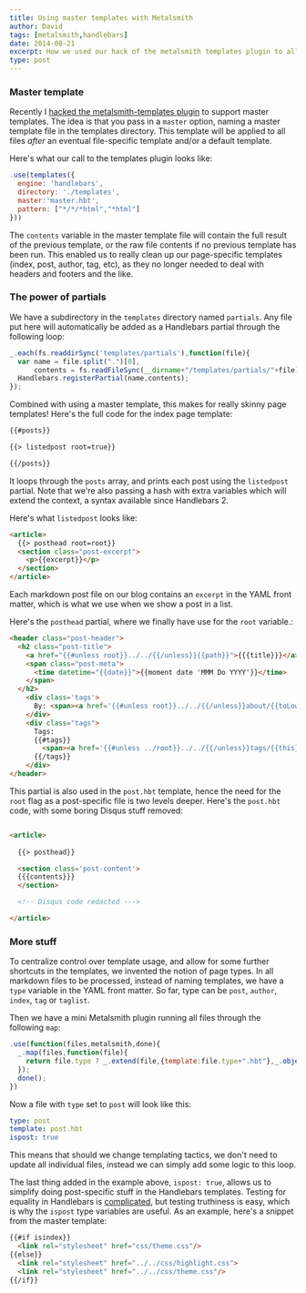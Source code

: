 ```yaml
---
title: Using master templates with Metalsmith
author: David
tags: [metalsmith,handlebars]
date: 2014-08-21
excerpt: How we used our hack of the metalsmith templates plugin to allow master templates
type: post
---
```


### Master template

Recently I [hacked the metalsmith-templates plugin](https://github.com/segmentio/metalsmith-templates/pull/21/files) to support master templates. The idea is that you pass in a `master` option, naming a master template file in the templates directory. This template will be applied to all files *after* an eventual file-specific template and/or a default template.

Here's what our call to the templates plugin looks like:

```javascript
.use(templates({
  engine: 'handlebars',
  directory: './templates',
  master:'master.hbt',
  pattern: ["*/*/*html","*html"]
}))
```

The `contents` variable in the master template file will contain the full result of the previous template, or the raw file contents if no previous template has been run. This enabled us to really clean up our page-specific templates (index, post, author, tag, etc), as they no longer needed to deal with headers and footers and the like.


### The power of partials

We have a subdirectory in the `templates` directory named `partials`. Any file put here will automatically be added as a Handlebars partial through the following loop:

```javascript
_.each(fs.readdirSync('templates/partials'),function(file){
  var name = file.split(".")[0],
      contents = fs.readFileSync(__dirname+"/templates/partials/"+file).toString();
  Handlebars.registerPartial(name,contents);
});
```

Combined with using a master template, this makes for really skinny page templates! Here's the full code for the index page template:

```html
{{#posts}}

{{> listedpost root=true}}

{{/posts}}
```

It loops through the `posts` array, and prints each post using the `listedpost` partial. Note that we're also passing a hash with extra variables which will extend the context, a syntax available since Handlebars 2.

Here's what `listedpost` looks like:

```html
<article>
  {{> posthead root=root}}
  <section class="post-excerpt">
    <p>{{excerpt}}</p>
  </section>
</article>
```

Each markdown post file on our blog contains an `excerpt` in the YAML front matter, which is what we use when we show a post in a list.

Here's the `posthead` partial, where we finally have use for the `root` variable.:

```html
<header class="post-header">
  <h2 class="post-title">
    <a href="{{#unless root}}../../{{/unless}}{{path}}">{{{title}}}</a>
    <span class="post-meta">
      <time datetime="{{date}}">{{moment date 'MMM Do YYYY'}}</time> 
    </span>
  </h2>
    <div class='tags'>
      By: <span><a href='{{#unless root}}../../{{/unless}}about/{{toLowerCase author}}'>{{author}}</a></span>
    </div>
    <div class="tags">
      Tags:
      {{#tags}}
        <span><a href='{{#unless ../root}}../../{{/unless}}tags/{{this}}/'>{{this}}</a></span>
      {{/tags}}
    </div>
</header>
```

This partial is also used in the `post.hbt` template, hence the need for the `root` flag as a post-specific file is two levels deeper. Here's the `post.hbt` code, with some boring Disqus stuff removed:

```html

<article>
  
  {{> posthead}}

  <section class='post-content'>
  {{{contents}}}
  </section>

  <!-- Disqus code redacted --->

</article>  
```


### More stuff

To centralize control over template usage, and allow for some further shortcuts in the templates, we invented the notion of page types. In all markdown files to be processed, instead of naming templates, we have a `type` variable in the YAML front matter. So far, type can be `post`, `author`, `index`, `tag` or `taglist`.

Then we have a mini Metalsmith plugin running all files through the following `map`:

```javascript
.use(function(files,metalsmith,done){
  _.map(files,function(file){
    return file.type ? _.extend(file,{template:file.type+".hbt"},_.object(["is"+file.type],[true])) : file;
  });
  done();
})
```

Now a file with `type` set to `post` will look like this:

```yaml
type: post
template: post.hbt
ispost: true
```

This means that should we change templating tactics, we don't need to update all individual files, instead we can simply add some logic to this loop.

The last thing added in the example above, `ispost: true`, allows us to simplify doing post-specific stuff in the Handlebars templates. Testing for equality in Handlebars is [complicated](http://stackoverflow.com/questions/8853396/logical-operator-in-a-handlebars-js-if-conditional), but testing truthiness is easy, which is why the `ispost` type variables are useful. As an example, here's a snippet from the master template:

```html
{{#if isindex}}
  <link rel="stylesheet" href="css/theme.css"/>
{{else}}
  <link rel="stylesheet" href="../../css/highlight.css">
  <link rel="stylesheet" href="../../css/theme.css"/>
{{/if}}
```

